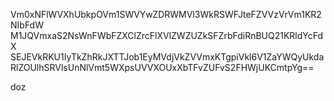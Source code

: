 Vm0xNFlWVXhUbkpOVm1SWVYwZDRWMVl3WkRSWFJteFZVVzVrVm1KR2NIbFdW
M1JQVmxaS2NsWnFWbFZXClZrcFlXVlZWZUZkSFZrbFdiRnBUQ21KRldYcFdX
SEJEVkRKU1IyTkZhRkJXTTJob1EyMVdjVkZVVmxKTgpiVkl6V1ZaYWQyUkda
RlZOUlhSRVlsUnNlVmt5WXpsUVVXOUxXbTFvZUFvS2FHWjUKCmtpYg==

doz